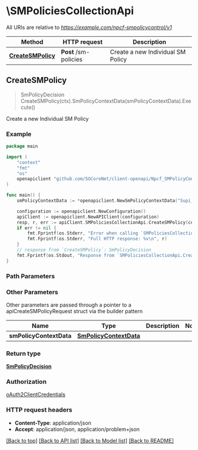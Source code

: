 # \SMPoliciesCollectionApi

All URIs are relative to *https://example.com/npcf-smpolicycontrol/v1*

Method | HTTP request | Description
------------- | ------------- | -------------
[**CreateSMPolicy**](SMPoliciesCollectionApi.md#CreateSMPolicy) | **Post** /sm-policies | Create a new Individual SM Policy



## CreateSMPolicy

> SmPolicyDecision CreateSMPolicy(ctx).SmPolicyContextData(smPolicyContextData).Execute()

Create a new Individual SM Policy

### Example

```go
package main

import (
    "context"
    "fmt"
    "os"
    openapiclient "github.com/5GCoreNet/client-openapi/Npcf_SMPolicyControl"
)

func main() {
    smPolicyContextData := *openapiclient.NewSmPolicyContextData("Supi_example", int32(123), *openapiclient.NewPduSessionType(), "Dnn_example", "NotificationUri_example", *openapiclient.NewSnssai(int32(123))) // SmPolicyContextData | 

    configuration := openapiclient.NewConfiguration()
    apiClient := openapiclient.NewAPIClient(configuration)
    resp, r, err := apiClient.SMPoliciesCollectionApi.CreateSMPolicy(context.Background()).SmPolicyContextData(smPolicyContextData).Execute()
    if err != nil {
        fmt.Fprintf(os.Stderr, "Error when calling `SMPoliciesCollectionApi.CreateSMPolicy``: %v\n", err)
        fmt.Fprintf(os.Stderr, "Full HTTP response: %v\n", r)
    }
    // response from `CreateSMPolicy`: SmPolicyDecision
    fmt.Fprintf(os.Stdout, "Response from `SMPoliciesCollectionApi.CreateSMPolicy`: %v\n", resp)
}
```

### Path Parameters



### Other Parameters

Other parameters are passed through a pointer to a apiCreateSMPolicyRequest struct via the builder pattern


Name | Type | Description  | Notes
------------- | ------------- | ------------- | -------------
 **smPolicyContextData** | [**SmPolicyContextData**](SmPolicyContextData.md) |  | 

### Return type

[**SmPolicyDecision**](SmPolicyDecision.md)

### Authorization

[oAuth2ClientCredentials](../README.md#oAuth2ClientCredentials)

### HTTP request headers

- **Content-Type**: application/json
- **Accept**: application/json, application/problem+json

[[Back to top]](#) [[Back to API list]](../README.md#documentation-for-api-endpoints)
[[Back to Model list]](../README.md#documentation-for-models)
[[Back to README]](../README.md)

